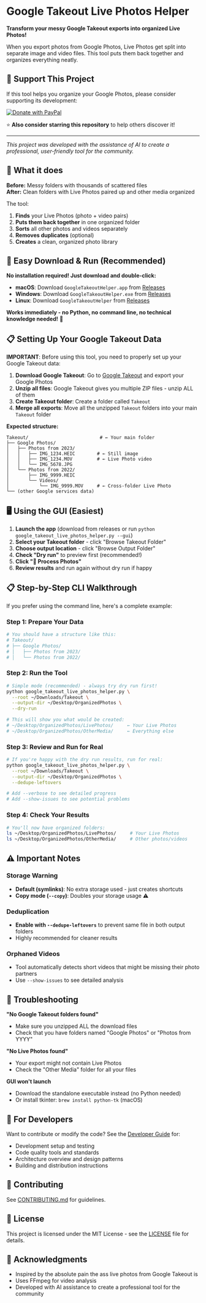 # Google Takeout Live Photos Helper

**Transform your messy Google Takeout exports into organized Live Photos!**

When you export photos from Google Photos, Live Photos get split into separate image and video files. This tool puts them back together and organizes everything neatly.

## 💖 Support This Project

If this tool helps you organize your Google Photos, please consider supporting its development:

[![Donate with PayPal](https://img.shields.io/badge/Donate-PayPal-blue?logo=paypal&style=for-the-badge&logoColor=white)](https://www.paypal.com/donate/?hosted_button_id=FPEZJUYKMH7M6)

⭐ **Also consider starring this repository** to help others discover it!

---

*This project was developed with the assistance of AI to create a professional, user-friendly tool for the community.*

## 🎯 What it does

**Before:** Messy folders with thousands of scattered files  
**After:** Clean folders with Live Photos paired up and other media organized

The tool:
1. **Finds** your Live Photos (photo + video pairs)
2. **Puts them back together** in one organized folder
3. **Sorts** all other photos and videos separately
4. **Removes duplicates** (optional)
5. **Creates** a clean, organized photo library

## 🚀 **Easy Download & Run (Recommended)**

**No installation required! Just download and double-click:**

- **macOS**: Download `GoogleTakeoutHelper.app` from [Releases](https://github.com/yourusername/google-takeout-live-photos-helper/releases)
- **Windows**: Download `GoogleTakeoutHelper.exe` from [Releases](https://github.com/yourusername/google-takeout-live-photos-helper/releases)  
- **Linux**: Download `GoogleTakeoutHelper` from [Releases](https://github.com/yourusername/google-takeout-live-photos-helper/releases)

**Works immediately - no Python, no command line, no technical knowledge needed!** 🎉

## 📋 Setting Up Your Google Takeout Data

**IMPORTANT**: Before using this tool, you need to properly set up your Google Takeout data:

1. **Download Google Takeout**: Go to [Google Takeout](https://takeout.google.com) and export your Google Photos
2. **Unzip all files**: Google Takeout gives you multiple ZIP files - unzip ALL of them
3. **Create Takeout folder**: Create a folder called `Takeout`
4. **Merge all exports**: Move all the unzipped `Takeout` folders into your main `Takeout` folder

**Expected structure:**
```
Takeout/                          # ← Your main folder
├── Google Photos/
│   ├── Photos from 2023/
│   │   ├── IMG_1234.HEIC        # ← Still image
│   │   ├── IMG_1234.MOV         # ← Live Photo video
│   │   └── IMG_5678.JPG
│   └── Photos from 2022/
│       ├── IMG_9999.HEIC
│       └── Videos/
│           └── IMG_9999.MOV     # ← Cross-folder Live Photo
└── (other Google services data)
```

## 🖥️ Using the GUI (Easiest)

1. **Launch the app** (download from releases or run `python google_takeout_live_photos_helper.py --gui`)
2. **Select your Takeout folder** - click "Browse Takeout Folder"
3. **Choose output location** - click "Browse Output Folder" 
4. **Check "Dry run"** to preview first (recommended!)
5. **Click "🚀 Process Photos"**
6. **Review results** and run again without dry run if happy

## 📋 **Step-by-Step CLI Walkthrough**

If you prefer using the command line, here's a complete example:

### Step 1: Prepare Your Data
```bash
# You should have a structure like this:
# Takeout/
# ├── Google Photos/
# │   ├── Photos from 2023/
# │   └── Photos from 2022/
```

### Step 2: Run the Tool
```bash
# Simple mode (recommended) - always try dry run first!
python google_takeout_live_photos_helper.py \
  --root ~/Downloads/Takeout \
  --output-dir ~/Desktop/OrganizedPhotos \
  --dry-run

# This will show you what would be created:
# ~/Desktop/OrganizedPhotos/LivePhotos/     ← Your Live Photos
# ~/Desktop/OrganizedPhotos/OtherMedia/     ← Everything else
```

### Step 3: Review and Run for Real
```bash
# If you're happy with the dry run results, run for real:
python google_takeout_live_photos_helper.py \
  --root ~/Downloads/Takeout \
  --output-dir ~/Desktop/OrganizedPhotos \
  --dedupe-leftovers

# Add --verbose to see detailed progress
# Add --show-issues to see potential problems
```

### Step 4: Check Your Results
```bash
# You'll now have organized folders:
ls ~/Desktop/OrganizedPhotos/LivePhotos/     # Your Live Photos
ls ~/Desktop/OrganizedPhotos/OtherMedia/     # Other photos/videos
```

## ⚠️ Important Notes

### Storage Warning
- **Default (symlinks)**: No extra storage used - just creates shortcuts
- **Copy mode (`--copy`)**: Doubles your storage usage ⚠️

### Deduplication
- **Enable with `--dedupe-leftovers`** to prevent same file in both output folders
- Highly recommended for cleaner results

### Orphaned Videos
- Tool automatically detects short videos that might be missing their photo partners
- Use `--show-issues` to see detailed analysis

## 🐛 Troubleshooting

**"No Google Takeout folders found"**
- Make sure you unzipped ALL the download files
- Check that you have folders named "Google Photos" or "Photos from YYYY"

**"No Live Photos found"**
- Your export might not contain Live Photos
- Check the "Other Media" folder for all your files

**GUI won't launch**
- Download the standalone executable instead (no Python needed)
- Or install tkinter: `brew install python-tk` (macOS)

## 🔧 For Developers

Want to contribute or modify the code? See the [Developer Guide](docs/DEVELOPER_GUIDE.md) for:
- Development setup and testing
- Code quality tools and standards  
- Architecture overview and design patterns
- Building and distribution instructions

## 🤝 Contributing

See [CONTRIBUTING.md](docs/CONTRIBUTING.md) for guidelines.

## 📝 License

This project is licensed under the MIT License - see the [LICENSE](LICENSE) file for details.

## 🙏 Acknowledgments

- Inspired by the absolute pain the ass live photos from Google Takeout is
- Uses FFmpeg for video analysis
- Developed with AI assistance to create a professional tool for the community
